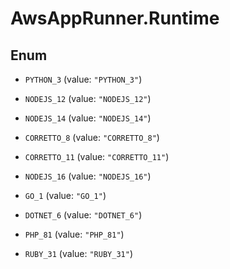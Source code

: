 # AwsAppRunner.Runtime

## Enum


* `PYTHON_3` (value: `"PYTHON_3"`)

* `NODEJS_12` (value: `"NODEJS_12"`)

* `NODEJS_14` (value: `"NODEJS_14"`)

* `CORRETTO_8` (value: `"CORRETTO_8"`)

* `CORRETTO_11` (value: `"CORRETTO_11"`)

* `NODEJS_16` (value: `"NODEJS_16"`)

* `GO_1` (value: `"GO_1"`)

* `DOTNET_6` (value: `"DOTNET_6"`)

* `PHP_81` (value: `"PHP_81"`)

* `RUBY_31` (value: `"RUBY_31"`)


